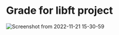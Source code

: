 # Grade for libft project
![Screenshot from 2022-11-21 15-30-59](https://user-images.githubusercontent.com/118270669/203094326-f2dc715b-7786-4e9d-bc59-04a11e024b27.png)

